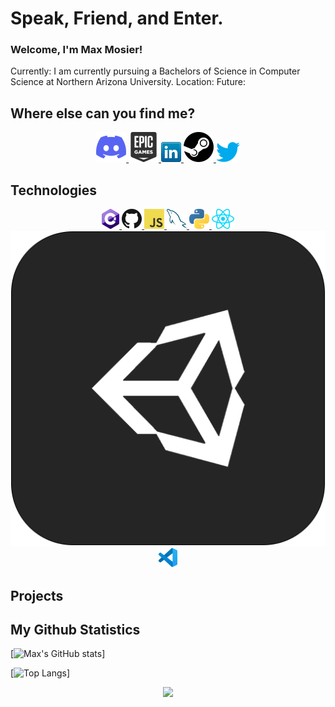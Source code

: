 # Speak, Friend, and Enter.
### Welcome, I'm Max Mosier!
Currently: I am currently pursuing a Bachelors of Science in Computer Science at Northern Arizona University. 
Location:
Future:

## Where else can you find me?
<p align="center">
	<a href="" title=""> <img src="assets/discord.svg" /> </a>
	<a href="" title=""> <img src="assets/epicgames.svg" /> </a>
	<a href="" title=""> <img src="assets/linkedin.png" /> </a>
	<a href="" title=""> <img src="assets/steam.svg" /> </a>
	<a href="" title=""> <img src="assets/twitter.png" /> </a>
</p>

## Technologies
<p align="center">
	<a href="" title=""> <img src="assets/csharp.png" /> </a>
	<a href="" title=""> <img src="assets/github.png" /> </a>
	<a href="" title=""> <img src="assets/javascript.png" /> </a>
	<a href="" title=""> <img src="assets/mysql.png" /> </a>
	<a href="" title=""> <img src="assets/python.png" /> </a>
	<a href="" title=""> <img src="assets/react.png" /> </a>
	<a href="" title=""> <img src="assets/unity.png" /> </a>
	<a href="" title=""> <img src="assets/vscode.png" /> </a>
</p>

## Projects

## My Github Statistics
 [![Max's GitHub stats](https://github-readme-stats.vercel.app/api?username=Mmosier11&show_icons=true&theme=tokyonight&hide=stars)]

[![Top Langs](https://github-readme-stats.vercel.app/api/top-langs/?username=Mmosier11)]


<p align="center"><img src="https://c.tenor.com/q8U7ukj2gecAAAAC/all-might-scream.gif" /></p>


